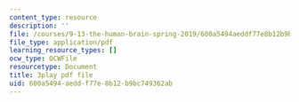 ```yaml
---
content_type: resource
description: ''
file: /courses/9-13-the-human-brain-spring-2019/600a5494aeddf77e8b12b9bc749362ab_YpcIKKoDxLg.pdf
file_type: application/pdf
learning_resource_types: []
ocw_type: OCWFile
resourcetype: Document
title: 3play pdf file
uid: 600a5494-aedd-f77e-8b12-b9bc749362ab
---
```

